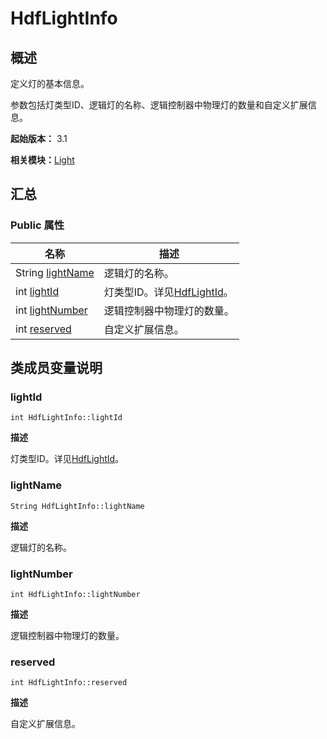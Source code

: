 # HdfLightInfo


## 概述

定义灯的基本信息。

参数包括灯类型ID、逻辑灯的名称、逻辑控制器中物理灯的数量和自定义扩展信息。

**起始版本：** 3.1

**相关模块：**[Light](_light.md)


## 汇总


### Public 属性

| 名称 | 描述 | 
| -------- | -------- |
| String [lightName](#lightname) | 逻辑灯的名称。  | 
| int [lightId](#lightid) | 灯类型ID。详见[HdfLightId](_light.md#hdflightid)。  | 
| int [lightNumber](#lightnumber) | 逻辑控制器中物理灯的数量。  | 
| int [reserved](#reserved) | 自定义扩展信息。  | 


## 类成员变量说明


### lightId

```
int HdfLightInfo::lightId
```
**描述**

灯类型ID。详见[HdfLightId](_light.md#hdflightid)。


### lightName

```
String HdfLightInfo::lightName
```
**描述**

逻辑灯的名称。


### lightNumber

```
int HdfLightInfo::lightNumber
```
**描述**

逻辑控制器中物理灯的数量。


### reserved

```
int HdfLightInfo::reserved
```
**描述**

自定义扩展信息。
